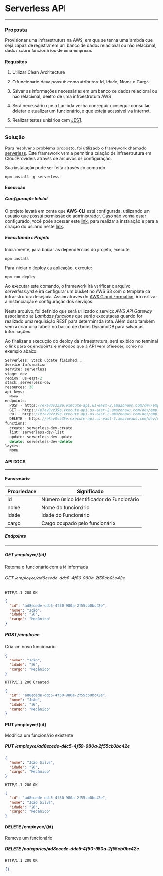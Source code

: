 # Serverless API
----------------

### Proposta
Provisionar uma infraestrutura na AWS, em que se tenha uma lambda que sejá capaz de registrar em um banco de dados relacional ou não relacional, dados sobre funcionários de uma empresa.

#### Requisitos
1. Utilizar Clean Architecture

2. O funcionário deve possuir como atributos: Id, Idade, Nome e Cargo

3. Salvar as informações necessárias em um banco de dados relacional ou não relacional, dentro de uma infraestrutura AWS

4. Será necessário que a Lambda venha conseguir conseguir consultar, deletar e atualizar um funcionário, e que esteja acessível via internet.

5. Realizar testes unitários com [JEST](https://jestjs.io/).

-------------

### Solução

Para resolver o problema proposto, foi utilizado o framework chamado [serverless](https://www.serverless.com/). Este framework vem a permitir a criação de infraestrutura em CloudProviders através de arquivos de configuração.

Sua instalação pode ser feita através do comando

```javascript
npm install -g serverless
```

#### Execução
##### Configuração Inicial
O projeto levará em conta que **AWS-CLI** está configurada, utilizando um usuário que possui permissão de administrador. Caso não venha estar configurado, você pode acessar este [link](https://docs.aws.amazon.com/pt_br/cli/latest/userguide/install-cliv2.html), para realizar a instalação e para a criação do usuário neste [link](https://docs.aws.amazon.com/pt_br/cli/latest/userguide/cli-configure-quickstart.html).

##### Executando o Projeto
Inicialmente, para baixar as dependências do projeto, execute:

```javascript
npm install 
```

Para iniciar o deploy da aplicação, execute:
```javascript
npm run deploy
```
Ao executar este comando, o framework irá verificar o arquivo *serverless.yml* e irá configurar um bucket no AWS S3 com o template da infraestrutura desejada. Assim através do [AWS Cloud Formation](https://aws.amazon.com/pt/cloudformation/), irá realizar a instanciação e configuração dos serviços.

Neste arquivo, foi definido que será utilizado o serviço *AWS API Gateway* associando as *Lambdas functions* que serão executadas quando for realizado uma requisição REST para determinada rota. Além disso também vem a criar uma tabela no banco de dados DynamoDB para salvar as informações.

Ao finalizar a execução do deploy da infraestrutura, será exibido no terminal o link para os endpoints e métodos que a API vem oferecer, como no exemplo abaixo:

```javascript
Serverless: Stack update finished...
Service Information
service: serverless
stage: dev
region: us-east-2
stack: serverless-dev
resources: 30
api keys:
  None
endpoints:
  POST - https://e7av0vz39e.execute-api.us-east-2.amazonaws.com/dev/employee
  GET - https://e7av0vz39e.execute-api.us-east-2.amazonaws.com/dev/employee/{id}
  PUT - https://e7av0vz39e.execute-api.us-east-2.amazonaws.com/dev/employee/{id}
  DELETE - https://e7av0vz39e.execute-api.us-east-2.amazonaws.com/dev/employee/{id}
functions:
  create: serverless-dev-create
  list: serverless-dev-list
  update: serverless-dev-update
  delete: serverless-dev-delete
layers:
  None

```


#### API DOCS
------------------
#### Funcionário

| Propriedade | Significado                               |
|-------------|-------------------------------------------|
| id          | Número único identificador do Funcionário |
| nome        | Nome do funcionário                       |
| idade       | Idade do Funcionário                      |
| cargo       | Cargo ocupado pelo funcionário            |


##### Endpoints
----------------

##### GET /employee/{id}
Retorna o funcionário com a id informada

###### GET /employee/ad8ecede-ddc5-4f50-980a-2f55cb0bc42e
`HTTP/1.1 200 OK`
```json
{
  "id": "ad8ecede-ddc5-4f50-980a-2f55cb0bc42e",
  "nome": "João",
  "idade": "26",
  "cargo": "Mecânico"
}
```

##### POST /employee
Cria um novo funcionário
```json
{
  "nome": "João",
  "idade": "26",
  "cargo": "Mecânico"
}
```
`HTTP/1.1 200 Created`

```json
{
  "id": "ad8ecede-ddc5-4f50-980a-2f55cb0bc42e",
  "nome": "João",
  "idade": "26",
  "cargo": "Mecânico"
}
```

#### PUT /employee/{id}

Modifica um funcionário existente

##### PUT /employee/ad8ecede-ddc5-4f50-980a-2f55cb0bc42e

```json
{
  "nome": "João Silva",
  "idade": "26",
  "cargo": "Mecânico"
}
```
`HTTP/1.1 200 OK`

```json
{
  "id": "ad8ecede-ddc5-4f50-980a-2f55cb0bc42e",
  "nome": "João Silva",
  "idade": "26",
  "cargo": "Mecânico"
}
```

#### DELETE /employee/{id}

Remove um funcionário

##### DELETE /categories/ad8ecede-ddc5-4f50-980a-2f55cb0bc42e

`HTTP/1.1 200 OK`

```json
{}
```